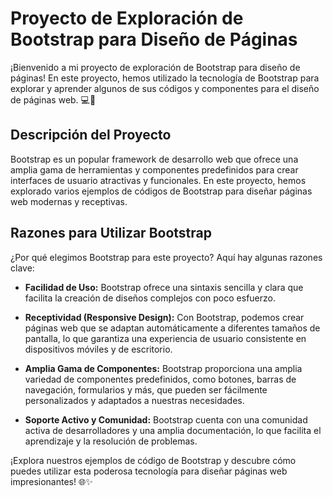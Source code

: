 # Proyecto de Exploración de Bootstrap para Diseño de Páginas

¡Bienvenido a mi proyecto de exploración de Bootstrap para diseño de páginas! En este proyecto, hemos utilizado la tecnología de Bootstrap para explorar y aprender algunos de sus códigos y componentes para el diseño de páginas web. 💻🎨

## Descripción del Proyecto

Bootstrap es un popular framework de desarrollo web que ofrece una amplia gama de herramientas y componentes predefinidos para crear interfaces de usuario atractivas y funcionales. En este proyecto, hemos explorado varios ejemplos de códigos de Bootstrap para diseñar páginas web modernas y receptivas.

## Razones para Utilizar Bootstrap

¿Por qué elegimos Bootstrap para este proyecto? Aquí hay algunas razones clave:

- **Facilidad de Uso:** Bootstrap ofrece una sintaxis sencilla y clara que facilita la creación de diseños complejos con poco esfuerzo.

- **Receptividad (Responsive Design):** Con Bootstrap, podemos crear páginas web que se adaptan automáticamente a diferentes tamaños de pantalla, lo que garantiza una experiencia de usuario consistente en dispositivos móviles y de escritorio.

- **Amplia Gama de Componentes:** Bootstrap proporciona una amplia variedad de componentes predefinidos, como botones, barras de navegación, formularios y más, que pueden ser fácilmente personalizados y adaptados a nuestras necesidades.

- **Soporte Activo y Comunidad:** Bootstrap cuenta con una comunidad activa de desarrolladores y una amplia documentación, lo que facilita el aprendizaje y la resolución de problemas.

¡Explora nuestros ejemplos de código de Bootstrap y descubre cómo puedes utilizar esta poderosa tecnología para diseñar páginas web impresionantes! 🌐✨

